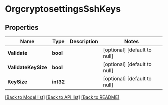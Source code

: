 # OrgcryptosettingsSshKeys

## Properties
Name | Type | Description | Notes
------------ | ------------- | ------------- | -------------
**Validate** | **bool** |  | [optional] [default to null]
**ValidateKeySize** | **bool** |  | [optional] [default to null]
**KeySize** | **int32** |  | [optional] [default to null]

[[Back to Model list]](../README.md#documentation-for-models) [[Back to API list]](../README.md#documentation-for-api-endpoints) [[Back to README]](../README.md)


